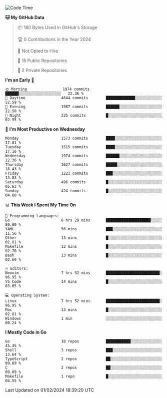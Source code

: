 <!--START_SECTION:waka-->
![Code Time](http://img.shields.io/badge/Code%20Time-353%20hrs%2058%20mins-blue)

**🐱 My GitHub Data** 

> 📦 180 Bytes Used in GitHub's Storage 
 > 
> 🏆 0 Contributions in the Year 2024
 > 
> 🚫 Not Opted to Hire
 > 
> 📜 15 Public Repositories 
 > 
> 🔑 2 Private Repositories 
 > 
**I'm an Early 🐤** 

```text
🌞 Morning                1974 commits        ██████░░░░░░░░░░░░░░░░░░░   22.36 % 
🌆 Daytime                4644 commits        █████████████░░░░░░░░░░░░   52.59 % 
🌃 Evening                1987 commits        ██████░░░░░░░░░░░░░░░░░░░   22.50 % 
🌙 Night                  225 commits         █░░░░░░░░░░░░░░░░░░░░░░░░   02.55 % 
```
📅 **I'm Most Productive on Wednesday** 

```text
Monday                   1573 commits        ████░░░░░░░░░░░░░░░░░░░░░   17.81 % 
Tuesday                  1515 commits        ████░░░░░░░░░░░░░░░░░░░░░   17.16 % 
Wednesday                1974 commits        ██████░░░░░░░░░░░░░░░░░░░   22.36 % 
Thursday                 1627 commits        █████░░░░░░░░░░░░░░░░░░░░   18.43 % 
Friday                   1221 commits        ███░░░░░░░░░░░░░░░░░░░░░░   13.83 % 
Saturday                 496 commits         █░░░░░░░░░░░░░░░░░░░░░░░░   05.62 % 
Sunday                   424 commits         █░░░░░░░░░░░░░░░░░░░░░░░░   04.80 % 
```


📊 **This Week I Spent My Time On** 

```text
💬 Programming Languages: 
Go                       6 hrs 29 mins       ████████████████████░░░░░   80.00 % 
YAML                     56 mins             ███░░░░░░░░░░░░░░░░░░░░░░   11.56 % 
Other                    13 mins             █░░░░░░░░░░░░░░░░░░░░░░░░   02.81 % 
Makefile                 13 mins             █░░░░░░░░░░░░░░░░░░░░░░░░   02.70 % 
Bash                     13 mins             █░░░░░░░░░░░░░░░░░░░░░░░░   02.69 % 

🔥 Editors: 
Neovim                   7 hrs 52 mins       ████████████████████████░   96.95 % 
VS Code                  14 mins             █░░░░░░░░░░░░░░░░░░░░░░░░   03.05 % 

💻 Operating System: 
Linux                    7 hrs 52 mins       ████████████████████████░   96.95 % 
Mac                      13 mins             █░░░░░░░░░░░░░░░░░░░░░░░░   02.81 % 
Windows                  1 min               ░░░░░░░░░░░░░░░░░░░░░░░░░   00.24 % 
```

**I Mostly Code in Go** 

```text
Go                       10 repos            ███████████░░░░░░░░░░░░░░   45.45 % 
Shell                    3 repos             ███░░░░░░░░░░░░░░░░░░░░░░   13.64 % 
TypeScript               2 repos             ██░░░░░░░░░░░░░░░░░░░░░░░   09.09 % 
C                        2 repos             ██░░░░░░░░░░░░░░░░░░░░░░░   09.09 % 
Makefile                 1 repo              █░░░░░░░░░░░░░░░░░░░░░░░░   04.55 % 
```




 Last Updated on 01/02/2024 18:39:20 UTC
<!--END_SECTION:waka-->
